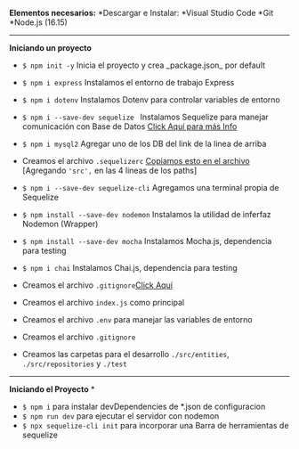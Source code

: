 **Elementos necesarios:**
  *Descargar e Instalar:
  *Visual Studio Code
  *Git
  *Node.js (16.15)

---
**Iniciando un proyecto**
  * ```$ npm init -y```                         Inicia el proyecto y crea \_package.json\_ por default  
  * ```$ npm i express```                       Instalamos el entorno de trabajo Express
  * ```$ npm i dotenv```                        Instalamos Dotenv para controlar variables de entorno
  
  * ```$ npm i --save-dev sequelize ```         Instalamos Sequelize para manejar comunicación con Base de Datos [Click Aquí para más Info](https://www.npmjs.com/package/sequelize)
  * ```$ npm i mysql2```                        Agregar uno de los DB del link de la linea de arriba
  * Creamos el archivo ```.sequelizerc``` [Copiamos esto en el archivo](https://sequelize.org/docs/v6/other-topics/migrations/#the-sequelizerc-file) [Agregando ``'src',`` en las 4 lineas de los paths]
  * ```$ npm i --save-dev sequelize-cli```      Agregamos una terminal propia de Sequelize
  * ```$ npm install --save-dev nodemon```      Instalamos la utilidad de inferfaz Nodemon (Wrapper) 
  * ```$ npm install --save-dev mocha```        Instalamos Mocha.js, dependencia para testing
  * ```$ npm i chai```                          Instalamos Chai.js, dependencia para testing
  * Creamos el archivo ```.gitignore```[Click Aquí](https://github.com/github/gitignore/blob/main/Node.gitignore)
  * Creamos el archivo ```index.js``` como principal
  * Creamos el archivo ```.env```  para manejar las variables de entorno
  * Creamos el archivo ```.gitignore```

  * Creamos las carpetas para el desarrollo ```./src/entities```, ```./src/repositories``` y ```./test```

---  
**Iniciando el Proyecto**
   * 
   * ```$ npm i``` para instalar devDependencies de *.json de configuracion
   * ```$ npm run dev``` para ejecutar el servidor con nodemon
   * ```$ npx sequelize-cli init``` para incorporar una Barra de herramientas de sequelize
   